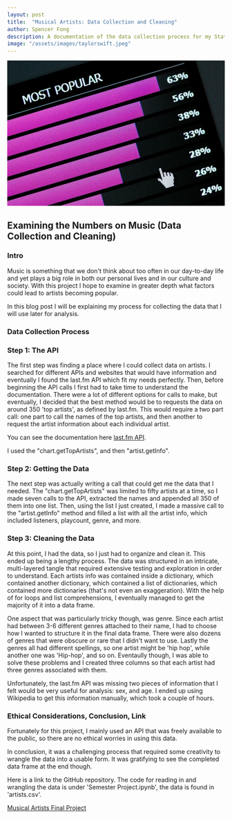 ```yaml
---
layout: post
title:  "Musical Artists: Data Collection and Cleaning"
author: Spencer Fong
description: A documentation of the data collection process for my Stat 386 final project
image: "/assets/images/taylorswift.jpeg"
---
```

![music_chart](/assets/images/musicchart.webp)
## Examining the Numbers on Music (Data Collection and Cleaning)

### Intro

Music is something that we don't think about too often in our day-to-day life and yet plays a big role in both our personal lives and in our culture and society. With this project I hope to examine in greater depth what factors could lead to artists becoming popular.

In this blog post I will be explaining my process for collecting the data that I will use later for analysis.

### Data Collection Process

### Step 1: The API

The first step was finding a place where I could collect data on artists. I searched for different APIs and websites that would have information and eventually I found the last.fm API which fit my needs perfectly. Then, before beginning the API calls I first had to take time to understand the documentation. There were a lot of different options for calls to make, but eventually, I decided that the best method would be to requests the data on around 350 'top artists', as defined by last.fm. This would require a two part call: one part to call the names of the top artists, and then another to request the artist information about each individual artist.

You can see the documentation here <a href="https://www.last.fm/api" target="_blank">last.fm API</a>.

I used the "chart.getTopArtists", and then "artist.getInfo".

### Step 2: Getting the Data

The next step was actually writing a call that could get me the data that I needed. The "chart.getTopArtists" was limited to fifty artists at a time, so I made seven calls to the API, extracted the names and appended all 350 of them into one list. Then, using the list I just created, I made a massive call to the "artist.getInfo" method and filled a list with all the artist info, which included listeners, playcount, genre, and more.

### Step 3: Cleaning the Data

At this point, I had the data, so I just had to organize and clean it. This ended up being a lengthy process. The data was structured in an intricate, multi-layered tangle that required extensive testing and exploration in order to understand. Each artists info was contained inside a dictionary, which contained another dictionary, which contained a list of dictionaries, which contained more dictionaries (that's not even an exaggeration). With the help of for loops and list comprehensions, I eventually managed to get the majority of it into a data frame.

One aspect that was particularly tricky though, was genre. Since each artist had between 3-6 different genres attached to their name, I had to choose how I wanted to structure it in the final data frame. There were also dozens of genres that were obscure or rare that I didn't want to use. Lastly the genres all had different spellings, so one artist might be 'hip hop', while another one was 'Hip-hop', and so on. Eventaully though, I was able to solve these problems and I created three columns so that each artist had three genres associated with them.

Unfortunately, the last.fm API was missing two pieces of information that I felt would be very useful for analysis: sex, and age. I ended up using Wikipedia to get this information manually, which took a couple of hours.

### Ethical Considerations, Conclusion, Link

Fortunately for this project, I mainly used an API that was freely available to the public, so there are no ethical worries in using this data.

In conclusion, it was a challenging process that required some creativity to wrangle the data into a usable form. It was gratifying to see the completed data frame at the end though.

Here is a link to the GitHub repository. The code for reading in and wrangling the data is under 'Semester Project.ipynb', the data is found in 'artists.csv'.

<a href="https://github.com/fong31h/Stat386_Final_Project" target="_blank">Musical Artists Final Project</a>